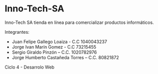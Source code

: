# Inno-Tech-SA
Inno-Tech SA tienda en línea para comercializar productos informáticos.

Integrantes:
- Juan Felipe Gallego Loaiza - C.C 1040043237
- Jorge Ivan Marín Gomez - C.C 73215455
- Sergio Giraldo Pinzón – C.C. 1020782976
- Jorge Humberto Castañeda Torres – C.C. 80821872

Ciclo 4 - Desarrolo Web
